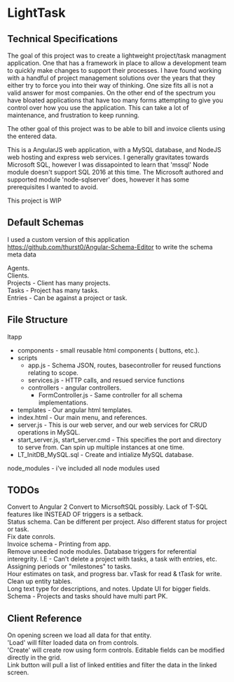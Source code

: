 # LightTask

Technical Specifications
------------------------
The goal of this project was to create a lightweight project/task managment application.  One that has a framework in place to allow a development team to quickly make changes to support their processes.  I have found working with a handful of project management solutions over the years that they either try to force you into their way of thinking.  One size fits all is not a valid answer for most companies.  On the other end of the spectrum you have bloated applications that have too many forms attempting to give you control over how you use the application.  This can take a lot of maintenance, and frustration to keep running.

The other goal of this project was to be able to bill and invoice clients using the entered data.

This is a AngularJS web application, with a MySQL database, and NodeJS web hosting and express web services.  I generally gravitates towards Microsoft SQL, however I was dissapointed to learn that 'mssql' Node module doesn't support SQL 2016 at this time.  The Microsoft authored and supported module 'node-sqlserver' does, however it has some prerequisites I wanted to avoid.

This project is WIP

## Default Schemas

I used a custom version of this application https://github.com/thurst0/Angular-Schema-Editor to write the schema meta data

Agents.  
Clients.  
Projects - Client has many projects.  
Tasks - Project has many tasks.  
Entries - Can be against a project or task.  

## File Structure

ltapp  
  
- components - small reusable html components ( buttons, etc.).  
- scripts  
  - app.js - Schema JSON, routes, basecontroller for reused functions relating to scope.
  - services.js - HTTP calls, and resued service functions
  - controllers - angular controllers.  
    - FormController.js - Same controller for all schema implementations.  
- templates - Our angular html templates.  
- index.html - Our main menu, and references.  
- server.js - This is our web server, and our web services for CRUD operations in MySQL.  
- start_server.js, start_server.cmd - This specifies the port and directory to serve from.  Can spin up multiple instances at one time. 
- LT_InitDB_MySQL.sql - Create and intialize MySQL database. 

node_modules - i've included all node modules used 

## TODOs

Convert to Angular 2
Convert to MicrsoftSQL possibly.  Lack of T-SQL features like INSTEAD OF triggers is a setback.  
Status schema.  Can be different per project.  Also different status for project or task.  
Fix date conrols.  
Invoice schema - Printing from app.  
Remove uneeded node modules. 
Database triggers for referential interegrity.  I.E - Can't delete a project with tasks, a task with entries, etc. 
Assigning periods or "milestones" to tasks.  
Hour estimates on task, and progress bar.  vTask for read & tTask for write.
Clean up entity tables.  
Long text type for descriptions, and notes.  Update UI for bigger fields.
Schema - Projects and tasks should have multi part PK.

Client Reference
---------------------
On opening screen we load all data for that entity.  
'Load' will filter loaded data on from controls.  
'Create' will create row using form controls. 
Editable fields can be modified directly in the grid.  
Link button will pull a list of linked entities and filter the data in the linked screen.  
